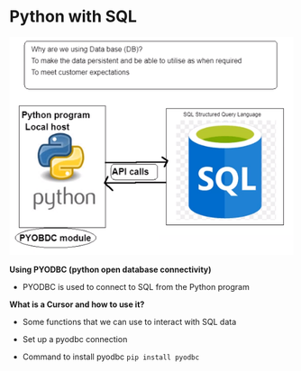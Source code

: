 # Python with SQL

![](python_sql.png)

**Using PYODBC (python open database connectivity)**
- PYODBC is used to connect to SQL from the Python program

**What is a Cursor and how to use it?**
- Some functions that we can use to interact with SQL
data

- Set up a pyodbc connection
- Command to install pyodbc `pip install pyodbc`